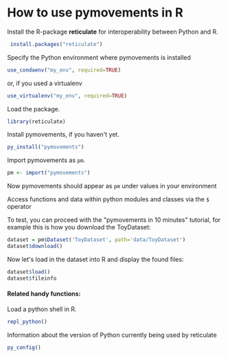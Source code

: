 # How to use pymovements in R

Install the R-package **reticulate** for interoperability between Python and R.
```r
 install.packages("reticulate")
```

Specify the Python environment where pymovements is installed
```r
use_condaenv("my_env", required=TRUE)
```

or, if you used a virtualenv
```r
use_virtualenv("my_env", required=TRUE)
```
Load the package.
```r
library(reticulate)
```

Install pymovements, if you haven't yet.
```r
py_install("pymovements")
```

Import pymovements as `pm`.
```r
pm <- import("pymovements")
```

Now pymovements should appear as `pm` under values in your environment

Access functions and data within python modules and classes via the `$` operator

To test, you can proceed with the "pymovements in 10 minutes" tutorial,
for example this is how you download the ToyDataset:
```r
dataset = pm$Dataset('ToyDataset', path='data/ToyDataset')
dataset$download()
```

Now let's load in the dataset into R and display the found files:
```r
dataset$load()
dataset$fileinfo
```


#### Related handy functions:

Load a python shell in R.
```r
repl_python()
```


Information about the version of Python currently being used by reticulate
```r
py_config()
```
